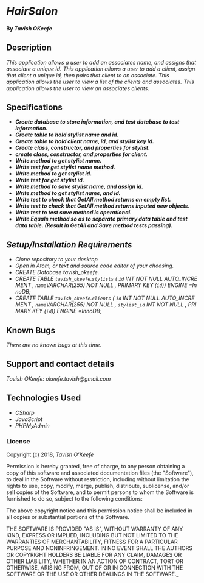 # _HairSalon_

#### By _**Tavish OKeefe**_

## Description

_This application allows a user to add an associates name, and assigns that associate a unique id. This application allows a user to add a client, assign that client a unique id, then pairs that client to an associate. This application allows the user to view a list of the clients and associates. This application allows the user to view an associates clients._

## Specifications
* _**Create database to store information, and test database to test information.**_
* _**Create table to hold stylist name and id.**_
* _**Create table to hold client name, id, and stylist key id.**_
* _**Create class, constructor, and properties for stylist.**_
* _**create class, constructor, and properties for client.**_
* _**Write method to get stylist name.**_
* _**Write test for get stylist name method.**_
* _**Write method to get stylist id.**_
* _**Write test for get stylist id.**_
* _**Write method to save stylist name, and assign id.**_
* _**Write method to get stylist name, and id.**_
* _**Write test to check that GetAll method returns an empty list.**_
* _**Write test to check that GetAll method returns inputed new objects.**_
* _**Write test to test save method is operational.**_
* _**Write Equals method so as to separate primary data table and test data table. (Result in GetAll and Save method tests passing).**_


## _Setup/Installation Requirements_

* _Clone repository to your desktop_
* _Open in Atom, or text and source code editor of your choosing._
* _CREATE Database tavish_okeefe._
* _CREATE TABLE `tavish_okeefe`.`stylists` ( `id` INT NOT NULL AUTO_INCREMENT , `name`VARCHAR(255) NOT NULL , PRIMARY KEY (`id`)) ENGINE =InnoDB;_
* _CREATE TABLE `tavish_okeefe`.`clients` ( `id` INT NOT NULL AUTO_INCREMENT , `name`VARCHAR(255) NOT NULL , `stylist_id` INT NOT NULL , PRIMARY KEY (`id`)) ENGINE =InnoDB;_



## Known Bugs

_There are no known bugs at this time._

## Support and contact details

_Tavish OKeefe: okeefe.tavish@gmail.com_

## Technologies Used

* _CSharp_
* _JavaScript_
* _PHPMyAdmin_

### License

Copyright (c) 2018, _Tavish O'Keefe_  

Permission is hereby granted, free of charge, to any person obtaining a copy
of this software and associated documentation files (the "Software"), to deal
in the Software without restriction, including without limitation the rights
to use, copy, modify, merge, publish, distribute, sublicense, and/or sell
copies of the Software, and to permit persons to whom the Software is
furnished to do so, subject to the following conditions:  

The above copyright notice and this permission notice shall be included in all copies or substantial portions of the Software.

THE SOFTWARE IS PROVIDED "AS IS", WITHOUT WARRANTY OF ANY KIND, EXPRESS OR
IMPLIED, INCLUDING BUT NOT LIMITED TO THE WARRANTIES OF MERCHANTABILITY,
FITNESS FOR A PARTICULAR PURPOSE AND NONINFRINGEMENT. IN NO EVENT SHALL THE
AUTHORS OR COPYRIGHT HOLDERS BE LIABLE FOR ANY CLAIM, DAMAGES OR OTHER
LIABILITY, WHETHER IN AN ACTION OF CONTRACT, TORT OR OTHERWISE, ARISING FROM,
OUT OF OR IN CONNECTION WITH THE SOFTWARE OR THE USE OR OTHER DEALINGS IN THE
SOFTWARE._

